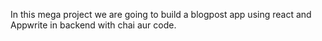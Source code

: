 In this mega project we are going to build a blogpost app using react and Appwrite in backend with chai aur code.